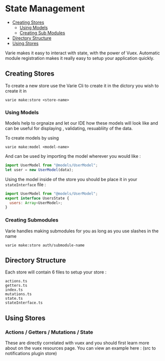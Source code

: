 # State Management

* [Creating Stores](#creating-stores)
  * [Using Models](#using-models)
  * [Creating Sub Modules](#creating-submodules)
* [Directory Structure](#directory-structure)
* [Using Stores](#using-stores)

Varie makes it easy to interact with state, with the power of Vuex. Automatic module registration makes it really easy to setup your application quickly.

<a name="createing-stores"></a>

## Creating Stores

To create a new store use the Varie Cli to create it in the dictory you wish to create it in

`varie make:store <store-name>`

<a name="using-models"></a>

### Using Models

Models help to orgnaize and let our IDE how these models will look like and can be useful for displaying , validating,
resuabliity of the data.

To create models by using

`varie make:model <model-name>`

And can be used by importing the model wherever you would like :

```js
import UserModel from "@models/UserModel";
let user = new UserModel(data);
```

Using the model inside of the store you should be place it in your `stateInterface` file :

```js
import UserModel from "@models/UserModel";
export interface UsersState {
  users: Array<UserModel>;
}
```

<a name="creating-submodules"></a>

### Creating Submodules

Varie handles making submodules for you as long as you use slashes in the name

`varie make:store auth/submodule-name`

<a name="createing-stores"></a>

## Directory Structure

Each store will contain 6 files to setup your store :

```
actions.ts
getters.ts
index.ts
mutations.ts
state.ts
stateInterface.ts
```

## Using Stores

### Actions / Getters / Mutations / State

These are directly correlated with vuex and you should first learn more about on the vuex resources page. You can
view an example here : (src to notifications plugin store)
